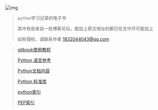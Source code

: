 ![img]( https://upload-images.jianshu.io/upload_images/15675864-952291e89189c8a8.jpg ) 

> `python`学习记录的电子书
>
> 其中有些来自一些博客论坛，能加上原文地址的都已在文中尽可能加上
>
> 如有侵权，请联系作者   1832044043@qq.com



> [gitbook使用教程](http://gitbook.zhangjikai.com/)



> [Python 语言参考](https://docs.python.org/zh-cn/3/reference/index.html)
>
> [Python文档内容](https://docs.python.org/zh-cn/3/contents.html)
>
> [Python 标准库](https://docs.python.org/zh-cn/3/library/index.html)
>
> [python索引](https://docs.python.org/zh-cn/3/genindex-all.html)
>
> [PEP索引](https://www.python.org/dev/peps/)